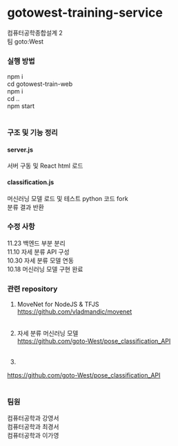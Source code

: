# gotowest-training-service
컴퓨터공학종합설계 2 <br>
팀 goto:West


### 실행 방법
npm i<br>
cd gotowest-train-web<br>
npm i <br>
cd .. <br>
npm start<br><br> 


### 구조 및 기능 정리
#### server.js
서버 구동 및 React html 로드 <br>
#### classification.js
머신러닝 모델 로드 및 테스트 python 코드 fork<br>
분류 결과 반환 <br>
### 수정 사항
11.23 백엔드 부분 분리 <br>
11.10 자세 분류 API 구성 <br>
10.30 자세 분류 모델 연동 <br>
10.18 머신러닝 모델 구현 완료 <br>


### 관련 repository

1. MoveNet for NodeJS & TFJS<br>
https://github.com/vladmandic/movenet <br><br>

2. 자세 분류 머신러닝 모델 <br>
https://github.com/goto-West/pose_classification_API<br><br>

3. <br>
https://github.com/goto-West/pose_classification_API<br><br>


### 팀원
컴퓨터공학과 강영서<br>
컴퓨터공학과 최경서<br>
컴퓨터공학과 이가영<br>


